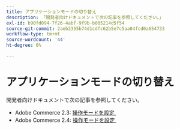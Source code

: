 ```yaml
---
title: アプリケーションモードの切り替え
description: 「開発者向けドキュメントで次の記事を参照してください。」
exl-id: b90fd094-7f26-4abf-9f9b-b005214d5f54
source-git-commit: 2aeb2355b74d1cdfc62b5e7c5aa04fcd0a654733
workflow-type: tm+mt
source-wordcount: '44'
ht-degree: 0%

---
```


# アプリケーションモードの切り替え

開発者向けドキュメントで次の記事を参照してください。

* Adobe Commerce 2.3: [&#x200B; 操作モードを設定 &#x200B;](https://experienceleague.adobe.com/ja/docs/commerce-operations/configuration-guide/cli/set-mode)
* Adobe Commerce 2.4: [&#x200B; 操作モードを設定 &#x200B;](https://experienceleague.adobe.com/ja/docs/commerce-operations/configuration-guide/cli/set-mode)
